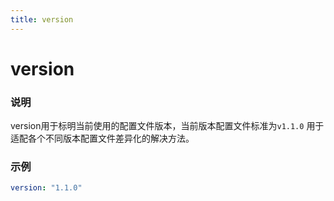 ```yaml
---
title: version
---
```


version
===

### 说明
version用于标明当前使用的配置文件版本，当前版本配置文件标准为`v1.1.0`
用于适配各个不同版本配置文件差异化的解决方法。

### 示例
```yaml {1}
version: "1.1.0"
```
